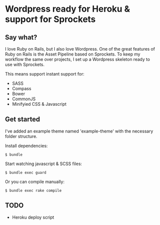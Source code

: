 # Wordpress ready for Heroku & support for Sprockets

## Say what?

I love Ruby on Rails, but I also love Wordpress. One of the great features of
Ruby on Rails is the Asset Pipeline based on Sprockets. To keep my workflow
the same over projects, I set up a Wordpress skeleton ready to use with Sprockets.

This means support instant support for:

* SASS
* Compass
* Bower
* CommonJS
* Minifyied CSS & Javascript


## Get started

I've added an example theme named 'example-theme' with the necessary folder
structure.

Install dependencies:

```
$ bundle
```

Start watching javascript & SCSS files:

```
$ bundle exec guard
```

Or you can compile manually:

```
$ bundle exec rake compile
```


## TODO

* Heroku deploy script
